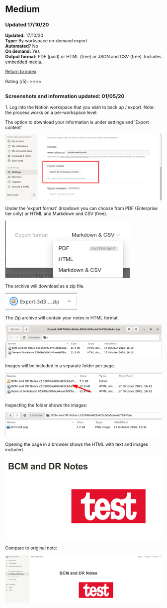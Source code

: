 # Medium

### Updated 17/10/20

**Updated:** 17/10/20 <br/>
**Type:** By workspace on-demand export<br/>
**Automated**? No <br/>
**On demand:** Yes <br/>
**Output format:**  PDF (paid) or HTML (free) or JSON and CSV (free). Includes embedded media. 

[Return to index](https://github.com/danielrosehilljlm/CloudBackupApproaches)

Rating (/5): ⭐⭐⭐⭐


### Screenshots and information updated: 01/05/20

<p>1. Log into the Notion workspace that you wish to back up / export. Note: the process works on a per-workspace level. 

<p>The option to download your information is under settings and 'Export content'

![Medium](/images/notion/1.png)

<p>Under the 'export format' dropdown you can choose from PDF (Enterprise tier only) or HTML and Markdown and CSV (free).

![Medium](/images/notion/2.png)

<p>The archive will download as a zip file.

![Medium](/images/notion/3.png)

<p>The Zip archive will contain your notes in HTML format.

![Medium](/images/notion/4.png)

<p>Images will be included in a separate folder per page.

![Medium](/images/notion/7.png)

Inspecting the folder shows the images:

![Medium](/images/notion/8.png)


Opening the page in a browser shows the HTML with text and images included.

![Medium](/images/notion/9.png)

Compare to original note:


![Medium](/images/notion/10.png)


